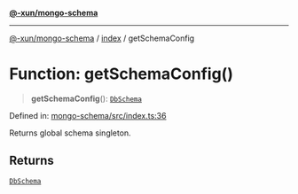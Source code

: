 [**@-xun/mongo-schema**](../../README.md)

***

[@-xun/mongo-schema](../../README.md) / [index](../README.md) / getSchemaConfig

# Function: getSchemaConfig()

> **getSchemaConfig**(): [`DbSchema`](../type-aliases/DbSchema.md)

Defined in: [mongo-schema/src/index.ts:36](https://github.com/Xunnamius/mongo-utils/blob/a2c37d2a89b0f062b340656f02cf8c9f66c5e7a4/packages/mongo-schema/src/index.ts#L36)

Returns global schema singleton.

## Returns

[`DbSchema`](../type-aliases/DbSchema.md)

